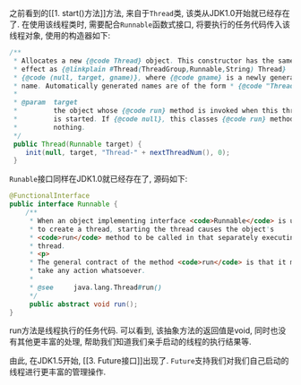 之前看到的[[1. start()方法]]方法, 来自于`Thread`类, 该类从JDK1.0开始就已经存在了. 在使用该线程类时, 需要配合`Runnable`函数式接口, 将要执行的任务代码传入该线程对象, 使用的构造器如下:
```java
/**  
 * Allocates a new {@code Thread} object. This constructor has the same  
 * effect as {@linkplain #Thread(ThreadGroup,Runnable,String) Thread}  
 * {@code (null, target, gname)}, where {@code gname} is a newly generated  
 * name. Automatically generated names are of the form * {@code "Thread-"+}<i>n</i>, where <i>n</i> is an integer.  
 * 
 * @param  target  
 *         the object whose {@code run} method is invoked when this thread  
 *         is started. If {@code null}, this classes {@code run} method does  
 *         nothing. 
 */
 public Thread(Runnable target) {  
    init(null, target, "Thread-" + nextThreadNum(), 0);  
 }
```

`Runable`接口同样在JDK1.0就已经存在了, 源码如下:
```java
@FunctionalInterface  
public interface Runnable {  
    /**  
     * When an object implementing interface <code>Runnable</code> is used  
     * to create a thread, starting the thread causes the object's     
     * <code>run</code> method to be called in that separately executing    
     * thread.     
     * <p>     
     * The general contract of the method <code>run</code> is that it may   
     * take any action whatsoever.     
     *     
     * @see     java.lang.Thread#run()  
     */    
     public abstract void run();  
}
```

run方法是线程执行的任务代码. 可以看到, 该抽象方法的返回值是void, 同时也没有其他更丰富的处理, 帮助我们知道我们亲手启动的线程的执行结果等. 

由此, 在JDK1.5开始, [[3. Future接口]]出现了. `Future`支持我们对我们自己启动的线程进行更丰富的管理操作.